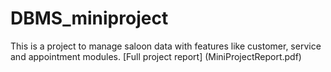 # DBMS_miniproject
This is a project to manage saloon data with features like customer, service and appointment modules.
[Full project report] (MiniProjectReport.pdf)
